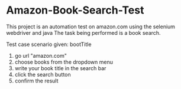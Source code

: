 # Amazon-Book-Search-Test

This project is an automation test on amazon.com using the selenium webdriver and java
The task being performed is a book search.

Test case scenario
given: bootTitle
1. go url "amazon.com"
2. choose books from the dropdown menu
3. write your book title in the search bar
4. click the search button
5. confirm the result

